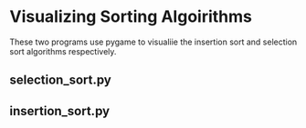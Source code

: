 # Visualizing Sorting Algoirithms
These two programs use pygame to visualiie the insertion sort and selection sort algorithms respectively. 

## selection_sort.py


## insertion_sort.py

